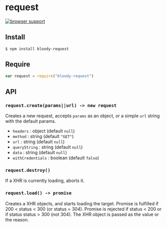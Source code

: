 # request

[![browser support](https://ci.testling.com/bloodyowl/request.png)](https://ci.testling.com/bloodyowl/request)

## Install

```
$ npm install bloody-request
```

## Require

```javascript
var request = require("bloody-request")
```

## API

### `request.create(params||url) -> new request`

Creates a new request, accepts `params` as an object, or a simple `url` string with the default params. 

* `headers` : object (default `null`)
* `method` : string (default `"GET"`)
* `url` : string (default `null`)
* `queryString` : string (default `null`)
* `data` : string (default `null`)
* `withCredentials` : boolean (default `false`)

### `request.destroy()`

If a XHR is currently loading, aborts it. 

### `request.load() -> promise`

Creates a XHR objects, and starts loading the target. 
Promise is fulfilled if 200 < status < 300 (or status = 304). 
Promise is rejected if status < 200 or if status status > 300 (not 304). The XHR object is passed as the value or the reason. 
